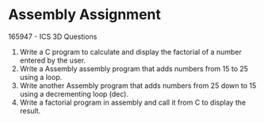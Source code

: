 # Assembly Assignment
165947 - ICS 3D
Questions
1. Write a C program to calculate and display the factorial of a number entered by the user.
2. Write a Assembly assembly program that adds numbers from 15 to 25 using a loop.
3. Write another Assembly program that adds numbers from 25 down to 15 using a
decrementing loop (dec).
4. Write a factorial program in assembly and call it from C to display the result.
